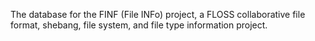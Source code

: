 The database for the FINF (File INFo) project, a FLOSS collaborative file format, shebang, file system, and file type information project.

